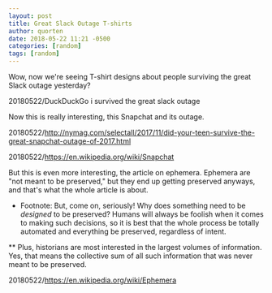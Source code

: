 ```yaml
---
layout: post
title: Great Slack Outage T-shirts
author: quorten
date: 2018-05-22 11:21 -0500
categories: [random]
tags: [random]
---
```


Wow, now we're seeing T-shirt designs about people surviving the great
Slack outage yesterday?

20180522/DuckDuckGo i survived the great slack outage

Now this is really interesting, this Snapchat and its outage.

20180522/http://nymag.com/selectall/2017/11/did-your-teen-survive-the-great-snapchat-outage-of-2017.html

20180522/https://en.wikipedia.org/wiki/Snapchat

But this is even more interesting, the article on ephemera.  Ephemera
are "not meant to be preserved," but they end up getting preserved
anyways, and that's what the whole article is about.

* Footnote: But, come on, seriously!  Why does something need to be
  _designed_ to be preserved?  Humans will always be foolish when it
  comes to making such decisions, so it is best that the whole process
  be totally automated and everything be preserved, regardless of
  intent.

** Plus, historians are most interested in the largest volumes of
   information.  Yes, that means the collective sum of all such
   information that was never meant to be preserved.

20180522/https://en.wikipedia.org/wiki/Ephemera
